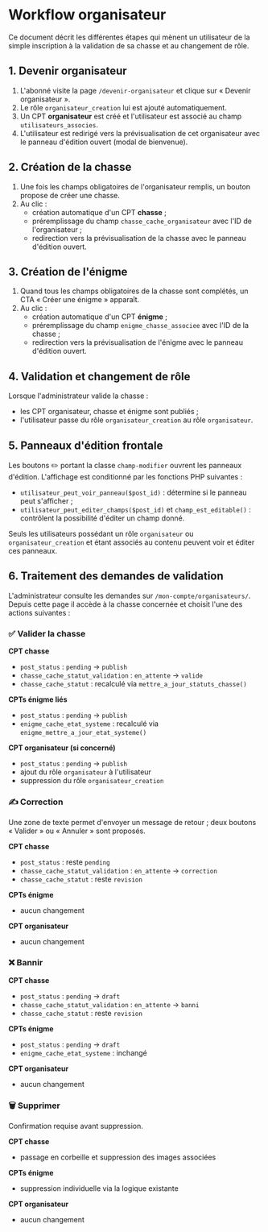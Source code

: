 # Workflow organisateur

Ce document décrit les différentes étapes qui mènent un utilisateur de la simple inscription à la validation de sa chasse et au changement de rôle.

## 1. Devenir organisateur

1. L'abonné visite la page `/devenir-organisateur` et clique sur « Devenir organisateur ».
2. Le rôle `organisateur_creation` lui est ajouté automatiquement.
3. Un CPT **organisateur** est créé et l'utilisateur est associé au champ `utilisateurs_associes`.
4. L'utilisateur est redirigé vers la prévisualisation de cet organisateur avec le panneau d'édition ouvert (modal de bienvenue).

## 2. Création de la chasse

1. Une fois les champs obligatoires de l'organisateur remplis, un bouton propose de créer une chasse.
2. Au clic :
   - création automatique d'un CPT **chasse** ;
   - préremplissage du champ `chasse_cache_organisateur` avec l'ID de l'organisateur ;
   - redirection vers la prévisualisation de la chasse avec le panneau d'édition ouvert.

## 3. Création de l'énigme

1. Quand tous les champs obligatoires de la chasse sont complétés, un CTA « Créer une énigme » apparaît.
2. Au clic :
   - création automatique d'un CPT **énigme** ;
   - préremplissage du champ `enigme_chasse_associee` avec l'ID de la chasse ;
   - redirection vers la prévisualisation de l'énigme avec le panneau d'édition ouvert.

## 4. Validation et changement de rôle

Lorsque l'administrateur valide la chasse :

- les CPT organisateur, chasse et énigme sont publiés ;
- l'utilisateur passe du rôle `organisateur_creation` au rôle `organisateur`.

## 5. Panneaux d'édition frontale

Les boutons ✏️ portant la classe `champ-modifier` ouvrent les panneaux d'édition. L'affichage est conditionné par les fonctions PHP suivantes :

- `utilisateur_peut_voir_panneau($post_id)` : détermine si le panneau peut s'afficher ;
- `utilisateur_peut_editer_champs($post_id)` et `champ_est_editable()` : contrôlent la possibilité d'éditer un champ donné.

Seuls les utilisateurs possédant un rôle `organisateur` ou `organisateur_creation` et étant associés au contenu peuvent voir et éditer ces panneaux.

## 6. Traitement des demandes de validation

L'administrateur consulte les demandes sur `/mon-compte/organisateurs/`. Depuis cette page il accède à la chasse concernée et choisit l'une des actions suivantes :

### ✅ Valider la chasse

**CPT chasse**
- `post_status` : `pending` → `publish`
- `chasse_cache_statut_validation` : `en_attente` → `valide`
- `chasse_cache_statut` : recalculé via `mettre_a_jour_statuts_chasse()`

**CPTs énigme liés**
- `post_status` : `pending` → `publish`
- `enigme_cache_etat_systeme` : recalculé via `enigme_mettre_a_jour_etat_systeme()`

**CPT organisateur (si concerné)**
- `post_status` : `pending` → `publish`
- ajout du rôle `organisateur` à l'utilisateur
- suppression du rôle `organisateur_creation`

### ✍️ Correction

Une zone de texte permet d'envoyer un message de retour ; deux boutons « Valider » ou « Annuler » sont proposés.

**CPT chasse**
- `post_status` : reste `pending`
- `chasse_cache_statut_validation` : `en_attente` → `correction`
- `chasse_cache_statut` : reste `revision`

**CPTs énigme**
- aucun changement

**CPT organisateur**
- aucun changement

### ❌ Bannir

**CPT chasse**
- `post_status` : `pending` → `draft`
- `chasse_cache_statut_validation` : `en_attente` → `banni`
- `chasse_cache_statut` : reste `revision`

**CPTs énigme**
- `post_status` : `pending` → `draft`
- `enigme_cache_etat_systeme` : inchangé

**CPT organisateur**
- aucun changement

### 🗑️ Supprimer

Confirmation requise avant suppression.

**CPT chasse**
- passage en corbeille et suppression des images associées

**CPTs énigme**
- suppression individuelle via la logique existante

**CPT organisateur**
- aucun changement

